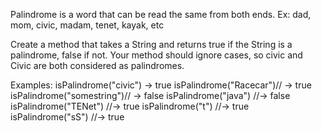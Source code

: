 Palindrome is a word that can be read the same from both ends. Ex: dad, mom, civic, madam, tenet, kayak, etc

Create a method that takes a String and returns true if the String is a palindrome, false if not.
Your method should ignore cases, so civic and Civic are both considered as palindromes.

 Examples:
    isPalindrome("civic") -> true
    isPalindrome("Racecar")// -> true
    isPalindrome("somestring")// -> false
    isPalindrome("java") //-> false
    isPalindrome("TENet") //-> true
    isPalindrome("t") //-> true
    isPalindrome("sS") //-> true


